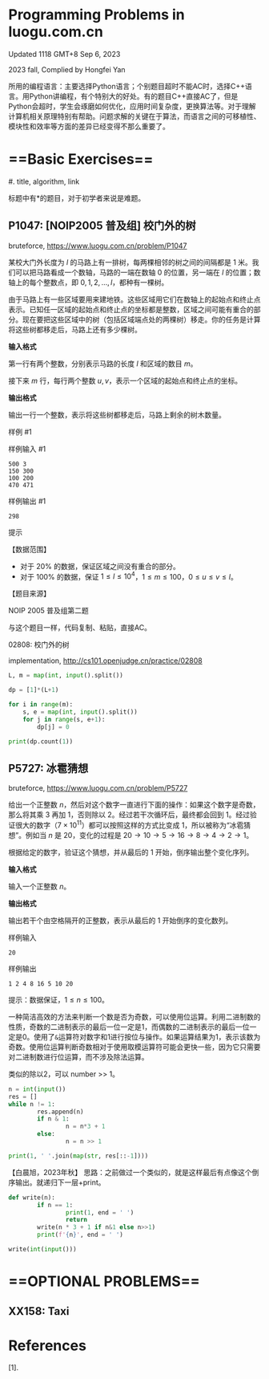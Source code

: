 

# Programming Problems in luogu.com.cn

Updated 1118 GMT+8 Sep 6, 2023



2023 fall, Complied by Hongfei Yan



所用的编程语言：主要选择Python语言；个别题目超时不能AC时，选择C++语言。用Python讲编程，有个特别大的好处。有的题目C++直接AC了，但是Python会超时，学生会琢磨如何优化，应用时间复杂度，更换算法等。对于理解计算机相关原理特别有帮助。问题求解的关键在于算法，而语言之间的可移植性、模块性和效率等方面的差异已经变得不那么重要了。





# ==Basic Exercises==

#. title, algorithm, link

标题中有*的题目，对于初学者来说是难题。



## P1047: [NOIP2005 普及组] 校门外的树

bruteforce, https://www.luogu.com.cn/problem/P1047

某校大门外长度为 $l$ 的马路上有一排树，每两棵相邻的树之间的间隔都是 $1$ 米。我们可以把马路看成一个数轴，马路的一端在数轴 $0$ 的位置，另一端在 $l$ 的位置；数轴上的每个整数点，即 $0,1,2,\dots,l$，都种有一棵树。


由于马路上有一些区域要用来建地铁。这些区域用它们在数轴上的起始点和终止点表示。已知任一区域的起始点和终止点的坐标都是整数，区域之间可能有重合的部分。现在要把这些区域中的树（包括区域端点处的两棵树）移走。你的任务是计算将这些树都移走后，马路上还有多少棵树。

**输入格式**

第一行有两个整数，分别表示马路的长度 $l$ 和区域的数目 $m$。

接下来 $m$ 行，每行两个整数 $u, v$，表示一个区域的起始点和终止点的坐标。

**输出格式**

输出一行一个整数，表示将这些树都移走后，马路上剩余的树木数量。

样例 #1

样例输入 #1

```
500 3
150 300
100 200
470 471
```

样例输出 #1

```
298
```

提示

【数据范围】

- 对于 $20\%$ 的数据，保证区域之间没有重合的部分。
- 对于 $100\%$ 的数据，保证 $1 \leq l \leq 10^4$，$1 \leq m \leq 100$，$0 \leq u \leq v \leq l$。

【题目来源】

NOIP 2005 普及组第二题



与这个题目一样，代码复制、粘贴，直接AC。

02808: 校门外的树

implementation, http://cs101.openjudge.cn/practice/02808

```python
L, m = map(int, input().split())

dp = [1]*(L+1)

for i in range(m):
    s, e = map(int, input().split())
    for j in range(s, e+1):
        dp[j] = 0

print(dp.count(1))
```





## P5727: 冰雹猜想

bruteforce, https://www.luogu.com.cn/problem/P5727

给出一个正整数 $n$，然后对这个数字一直进行下面的操作：如果这个数字是奇数，那么将其乘 $3$ 再加 $1$，否则除以 $2$。经过若干次循环后，最终都会回到 $1$。经过验证很大的数字（$7\times10^{11}$）都可以按照这样的方式比变成 $1$，所以被称为“冰雹猜想”。例如当 $n$ 是 $20$，变化的过程是 $20\to 10\to 5\to 16\to 8\to 4\to 2\to 1$。

根据给定的数字，验证这个猜想，并从最后的 $1$ 开始，倒序输出整个变化序列。

**输入格式**

输入一个正整数 $n$。

**输出格式**

输出若干个由空格隔开的正整数，表示从最后的 $1$ 开始倒序的变化数列。

样例输入

```
20
```

样例输出

```
1 2 4 8 16 5 10 20
```

提示：数据保证，$1 \le n\le 100$。



一种简洁高效的方法来判断一个数是否为奇数，可以使用位运算。利用二进制数的性质，奇数的二进制表示的最后一位一定是1，而偶数的二进制表示的最后一位一定是0。使用了`&`运算符对数字和1进行按位与操作。如果运算结果为1，表示该数为奇数。使用位运算判断奇数相对于使用取模运算符可能会更快一些，因为它只需要对二进制数进行位运算，而不涉及除法运算。

类似的除以2，可以 number >> 1。

```python
n = int(input())
res = []
while n != 1:
        res.append(n)
        if n & 1:
                n = n*3 + 1
        else:
                n = n >> 1

print(1, ' '.join(map(str, res[::-1])))
```



【白晨旭，2023年秋】 思路：之前做过一个类似的，就是这样最后有点像这个倒序输出。就递归下一层+print。

```python
def write(n):
        if n == 1:
                print(1, end = ' ')
                return
        write(n * 3 + 1 if n&1 else n>>1)
        print(f'{n}', end = ' ')

write(int(input()))
```





# ==OPTIONAL PROBLEMS==

## XX158: Taxi





# References

[1]. 